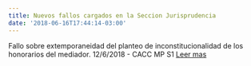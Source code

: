 ```yaml
---
title: Nuevos fallos cargados en la Seccion Jurisprudencia
date: '2018-06-16T17:44:14-03:00'
---
```

Fallo sobre extemporaneidad del planteo de inconstitucionalidad de los honorarios del mediador. 12/6/2018 - CACC MP S1 <span class="boton-leer-mas">[Leer mas](https://sitio-mediadores.netlify.com/fallos/tarjeta-naranja-s-a-c-dilarregui-eduardo-luis-s-cobro-sumario-sumas-dinero/index.html)</span>

